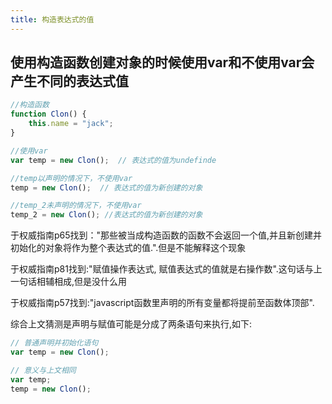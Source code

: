 ```yaml
---
title: 构造表达式的值
---
```


## 使用构造函数创建对象的时候使用var和不使用var会产生不同的表达式值
```javascript
//构造函数
function Clon() {
	this.name = "jack";
}

//使用var 
var temp = new Clon();  // 表达式的值为undefinde

//temp以声明的情况下，不使用var
temp = new Clon();	// 表达式的值为新创建的对象

//temp_2未声明的情况下，不使用var
temp_2 = new Clon(); //表达式的值为新创建的对象
```
于权威指南p65找到："那些被当成构造函数的函数不会返回一个值,并且新创建并初始化的对象将作为整个表达式的值.".但是不能解释这个现象

于权威指南p81找到:"赋值操作表达式, 赋值表达式的值就是右操作数".这句话与上一句话相辅相成,但是没什么用

于权威指南p57找到:"javascript函数里声明的所有变量都将提前至函数体顶部".

综合上文猜测是声明与赋值可能是分成了两条语句来执行,如下:

```javascript
// 普通声明并初始化语句
var temp = new Clon();
```
```javascript
// 意义与上文相同
var temp;
temp = new Clon();
```
